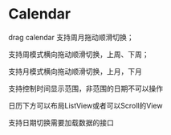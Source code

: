 # Calendar
drag calendar
支持周月拖动顺滑切换；

支持周模式横向拖动顺滑切换，上周、下周；

支持月模式横向拖动顺滑切换，上月，下月

支持控制时间显示范围，非范围的日期不可以操作

日历下方可以布局ListView或者可以Scroll的View

支持日期切换需要加载数据的接口

